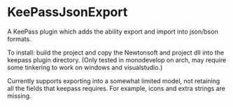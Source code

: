 # KeePassJsonExport
A KeePass plugin which adds the ability export and import into 
json/bson formats.

To install: build the project and copy the Newtonsoft and 
project dll into the keepass plugin directory. (Only tested in 
monodevelop on arch, may require some tinkering to work on 
windows and visualstudio.)

Currently supports exporting into a somewhat limited model, 
not retaining all the fields that keepass requires. For 
example, icons and extra strings are missing. 
